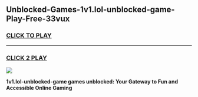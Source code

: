 
## Unblocked-Games-1v1.lol-unblocked-game-Play-Free-33vux
<h3>
<a href="https://premium76.site?title=1v1.lol-unblocked-game&ref=10A">CLICK TO PLAY</a></h3>
<hr>

<h3>
<a href="https://premium76.site?title=1v1.lol-unblocked-game&ref=10A">CLICK 2 PLAY</a>
  
</h3>

<a href="https://premium76.site?title=1v1.lol-unblocked-game&ref=10A"><img src="https://clearcache.store/games.png"></a>


**1v1.lol-unblocked-game games unblocked: Your Gateway to Fun and Accessible Online Gaming**
